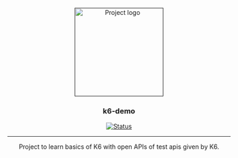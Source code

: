 <p align="center">
  <a href="" rel="noopener">
 <img width=200px height=200px src="https://upload.wikimedia.org/wikipedia/commons/thumb/e/ef/K6-logo.svg/1058px-K6-logo.svg.png" alt="Project logo"></a>
</p>

<h3 align="center">k6-demo</h3>

<div align="center">

[![Status](https://img.shields.io/badge/status-active-success.svg)]()

</div>

---

<p align="center"> Project to learn basics of K6 with open APIs of test apis given by K6.
    <br> 
</p>


